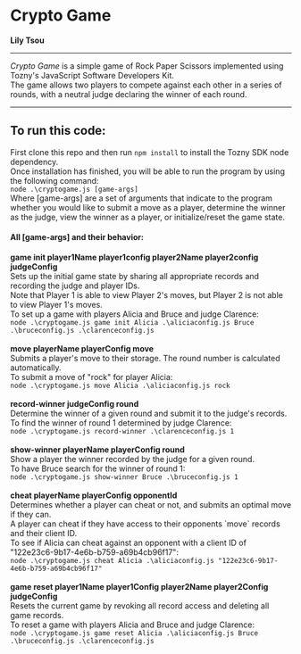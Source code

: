 # Crypto Game
**Lily Tsou**
<hr>
<em>Crypto Game</em> is a simple game of Rock Paper Scissors implemented using Tozny's JavaScript Software Developers Kit. <br>
The game allows two players to compete against each other in a series of rounds, with a neutral judge declaring the winner of each round. <br>
<hr>
<h2> To run this code: </h2>
First clone this repo and then run <code>npm install</code> to install the Tozny SDK node dependency. <br>
Once installation has finished, you will be able to run the program by using the following command:<br>
<code>node .\cryptogame.js [game-args]</code><br>
Where [game-args] are a set of arguments that indicate to the program whether you would like to submit a move as a player, determine the winner as the judge, view the winner as a player, or initialize/reset the game state.<br> 
<h4> All [game-args] and their behavior:</h4>
<strong>game init player1Name player1config player2Name player2config judgeConfig </strong> <br>
Sets up the initial game state by sharing all appropriate records and recording the judge and player IDs. <br>
Note that Player 1 is able to view Player 2's moves, but Player 2 is not able to view Player 1's moves.<br>
To set up a game with players Alicia and Bruce and judge Clarence: <br>
<code>node .\cryptogame.js game init Alicia .\aliciaconfig.js Bruce .\bruceconfig.js .\clarenceconfig.js</code><br><br>
<strong>move playerName playerConfig move</strong><br>
Submits a player's move to their storage. The round number is calculated automatically. <br>
To submit a move of "rock" for player Alicia:<br>
<code>node .\cryptogame.js move Alicia .\aliciaconfig.js rock</code><br><br>
<strong>record-winner judgeConfig round</strong><br>
Determine the winner of a given round and submit it to the judge's records. <br>
To find the winner of round 1 determined by judge Clarence:<br>
<code>node .\cryptogame.js record-winner .\clarenceconfig.js 1</code><br><br>
<strong>show-winner playerName playerConfig round</strong><br>
Show a player the winner recorded by the judge for a given round. <br>
To have Bruce search for the winner of round 1:<br>
<code>node .\cryptogame.js show-winner Bruce .\bruceconfig.js 1</code><br><br>
<strong>cheat playerName playerConfig opponentId</strong><br>
Determines whether a player can cheat or not, and submits an optimal move if they can. <br>
A player can cheat if they have access to their opponents `move` records and their client ID.<br>
To see if Alicia can cheat against an opponent with a client ID of "122e23c6-9b17-4e6b-b759-a69b4cb96f17":<br>
<code>node .\cryptogame.js cheat Alicia .\aliciaconfig.js "122e23c6-9b17-4e6b-b759-a69b4cb96f17"</code><br><br>
<strong>game reset player1Name player1Config player2Name player2Config judgeConfig </strong><br>
Resets the current game by revoking all record access and deleting all game records. <br>
To reset a game with players Alicia and Bruce and judge Clarence:<br>
<code>node .\cryptogame.js game reset Alicia .\aliciaconfig.js Bruce .\bruceconfig.js .\clarenceconfig.js</code><br><br>
